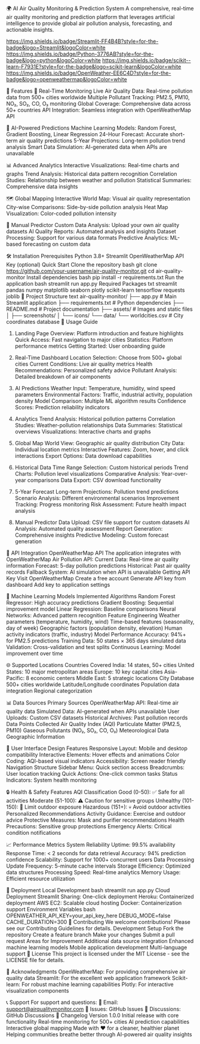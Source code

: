 🌍 AI Air Quality Monitoring & Prediction System
A comprehensive, real-time air quality monitoring and prediction platform that leverages artificial intelligence to provide global air pollution analysis, forecasting, and actionable insights.

https://img.shields.io/badge/Streamlit-FF4B4B?style=for-the-badge&logo=Streamlit&logoColor=white
https://img.shields.io/badge/Python-3776AB?style=for-the-badge&logo=python&logoColor=white
https://img.shields.io/badge/scikit--learn-F7931E?style=for-the-badge&logo=scikit-learn&logoColor=white
https://img.shields.io/badge/OpenWeather-EE6C4D?style=for-the-badge&logo=openweathermap&logoColor=white

🚀 Features
📡 Real-Time Monitoring
Live Air Quality Data: Real-time pollution data from 500+ cities worldwide
Multiple Pollutant Tracking: PM2.5, PM10, NO₂, SO₂, CO, O₃ monitoring
Global Coverage: Comprehensive data across 50+ countries
API Integration: Seamless integration with OpenWeatherMap API

🤖 AI-Powered Predictions
Machine Learning Models: Random Forest, Gradient Boosting, Linear Regression
24-Hour Forecast: Accurate short-term air quality predictions
5-Year Projections: Long-term pollution trend analysis
Smart Data Simulation: AI-generated data when APIs are unavailable

📊 Advanced Analytics
Interactive Visualizations: Real-time charts and graphs
Trend Analysis: Historical data pattern recognition
Correlation Studies: Relationship between weather and pollution
Statistical Summaries: Comprehensive data insights

🗺️ Global Mapping
Interactive World Map: Visual air quality representation
City-wise Comparisons: Side-by-side pollution analysis
Heat Map Visualization: Color-coded pollution intensity

🔧 Manual Predictor
Custom Data Analysis: Upload your own air quality datasets
AI Quality Reports: Automated analysis and insights
Dataset Processing: Support for various data formats
Predictive Analytics: ML-based forecasting on custom data

🛠️ Installation
Prerequisites
Python 3.8+
Streamlit
OpenWeatherMap API Key (optional)
Quick Start
Clone the repository
bash
git clone https://github.com/your-username/air-quality-monitor.git
cd air-quality-monitor
Install dependencies
bash
pip install -r requirements.txt
Run the application
bash
streamlit run app.py
Required Packages
txt
streamlit
pandas
numpy
matplotlib
seaborn
plotly
scikit-learn
tensorflow
requests
joblib
📁 Project Structure
text
air-quality-monitor/
├── app.py                 # Main Streamlit application
├── requirements.txt       # Python dependencies
├── README.md            # Project documentation
├── assets/              # Images and static files
│   ├── screenshots/
│   └── icons/
└── data/
    └── worldcities.csv  # City coordinates database
🎯 Usage Guide
1. Landing Page
Overview: Platform introduction and feature highlights
Quick Access: Fast navigation to major cities
Statistics: Platform performance metrics
Getting Started: User onboarding guide

2. Real-Time Dashboard
Location Selection: Choose from 500+ global cities
Current Conditions: Live air quality metrics
Health Recommendations: Personalized safety advice
Pollutant Analysis: Detailed breakdown of air components

3. AI Predictions
Weather Input: Temperature, humidity, wind speed parameters
Environmental Factors: Traffic, industrial activity, population density
Model Comparison: Multiple ML algorithm results
Confidence Scores: Prediction reliability indicators

4. Analytics
Trend Analysis: Historical pollution patterns
Correlation Studies: Weather-pollution relationships
Data Summaries: Statistical overviews
Visualizations: Interactive charts and graphs

5. Global Map
World View: Geographic air quality distribution
City Data: Individual location metrics
Interactive Features: Zoom, hover, and click interactions
Export Options: Data download capabilities

6. Historical Data
Time Range Selection: Custom historical periods
Trend Charts: Pollution level visualizations
Comparative Analysis: Year-over-year comparisons
Data Export: CSV download functionality

7. 5-Year Forecast
Long-term Projections: Pollution trend predictions
Scenario Analysis: Different environmental scenarios
Improvement Tracking: Progress monitoring
Risk Assessment: Future health impact analysis

8. Manual Predictor
Data Upload: CSV file support for custom datasets
AI Analysis: Automated quality assessment
Report Generation: Comprehensive insights
Predictive Modeling: Custom forecast generation

🔌 API Integration
OpenWeatherMap API
The application integrates with OpenWeatherMap Air Pollution API:
Current Data: Real-time air quality information
Forecast: 5-day pollution predictions
Historical: Past air quality records
Fallback System: AI simulation when API is unavailable
Getting API Key
Visit OpenWeatherMap
Create a free account
Generate API key from dashboard
Add key to application settings

🤖 Machine Learning Models
Implemented Algorithms
Random Forest Regressor: High accuracy predictions
Gradient Boosting: Sequential improvement model
Linear Regression: Baseline comparisons
Neural Networks: Advanced pattern recognition
Feature Engineering
Weather parameters (temperature, humidity, wind)
Time-based features (seasonality, day of week)
Geographic factors (population density, elevation)
Human activity indicators (traffic, industry)
Model Performance
Accuracy: 94%+ for PM2.5 predictions
Training Data: 50 states × 365 days simulated data
Validation: Cross-validation and test splits
Continuous Learning: Model improvement over time

🌐 Supported Locations
Countries Covered
India: 14 states, 50+ cities
United States: 10 major metropolitan areas
Europe: 10 key capital cities
Asia-Pacific: 8 economic centers
Middle East: 5 strategic locations
City Database
500+ cities worldwide
Latitude/Longitude coordinates
Population data integration
Regional categorization

📊 Data Sources
Primary Sources
OpenWeatherMap API: Real-time air quality data
Simulated Data: AI-generated when APIs unavailable
User Uploads: Custom CSV datasets
Historical Archives: Past pollution records
Data Points Collected
Air Quality Index (AQI)
Particulate Matter (PM2.5, PM10)
Gaseous Pollutants (NO₂, SO₂, CO, O₃)
Meteorological Data
Geographic Information

🎨 User Interface
Design Features
Responsive Layout: Mobile and desktop compatibility
Interactive Elements: Hover effects and animations
Color Coding: AQI-based visual indicators
Accessibility: Screen reader friendly
Navigation Structure
Sidebar Menu: Quick section access
Breadcrumbs: User location tracking
Quick Actions: One-click common tasks
Status Indicators: System health monitoring

🔒 Health & Safety Features
AQI Classification
Good (0-50): ✅ Safe for all activities
Moderate (51-100): ⚠️ Caution for sensitive groups
Unhealthy (101-150): 🚨 Limit outdoor exposure
Hazardous (151+): 💀 Avoid outdoor activities
Personalized Recommendations
Activity Guidance: Exercise and outdoor advice
Protective Measures: Mask and purifier recommendations
Health Precautions: Sensitive group protections
Emergency Alerts: Critical condition notifications

📈 Performance Metrics
System Reliability
Uptime: 99.5% availability
Response Time: < 2 seconds for data retrieval
Accuracy: 94% prediction confidence
Scalability: Support for 1000+ concurrent users
Data Processing
Update Frequency: 5-minute cache intervals
Storage Efficiency: Optimized data structures
Processing Speed: Real-time analytics
Memory Usage: Efficient resource utilization

🚀 Deployment
Local Development
bash
streamlit run app.py
Cloud Deployment
Streamlit Sharing: One-click deployment
Heroku: Containerized deployment
AWS EC2: Scalable cloud hosting
Docker: Containerization support
Environment Variables
bash
OPENWEATHER_API_KEY=your_api_key_here
DEBUG_MODE=false
CACHE_DURATION=300
🤝 Contributing
We welcome contributions! Please see our Contributing Guidelines for details.
Development Setup
Fork the repository
Create a feature branch
Make your changes
Submit a pull request
Areas for Improvement
Additional data source integration
Enhanced machine learning models
Mobile application development
Multi-language support
📄 License
This project is licensed under the MIT License - see the LICENSE file for details.

🙏 Acknowledgments
OpenWeatherMap: For providing comprehensive air quality data
Streamlit: For the excellent web application framework
Scikit-learn: For robust machine learning capabilities
Plotly: For interactive visualization components

📞 Support
For support and questions:
📧 Email: support@airqualitymonitor.com
🐛 Issues: GitHub Issues
💬 Discussions: GitHub Discussions
🔄 Changelog
Version 1.0.0
Initial release with core functionality
Real-time monitoring for 500+ cities
AI prediction capabilities
Interactive global mapping
Made with ❤️ for a cleaner, healthier planet
Helping communities breathe better through AI-powered air quality insights





</div>
